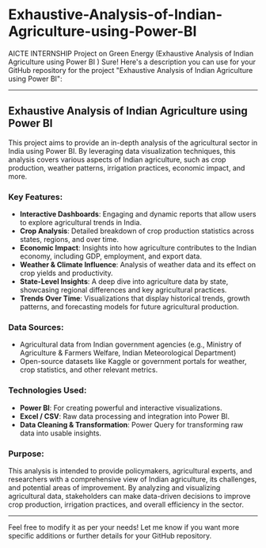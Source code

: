 # Exhaustive-Analysis-of-Indian-Agriculture-using-Power-BI
 AICTE INTERNSHIP Project on Green Energy (Exhaustive Analysis of Indian Agriculture using Power BI )
Sure! Here's a description you can use for your GitHub repository for the project "Exhaustive Analysis of Indian Agriculture using Power BI":

---

## Exhaustive Analysis of Indian Agriculture using Power BI

This project aims to provide an in-depth analysis of the agricultural sector in India using Power BI. By leveraging data visualization techniques, this analysis covers various aspects of Indian agriculture, such as crop production, weather patterns, irrigation practices, economic impact, and more.

### Key Features:
- **Interactive Dashboards**: Engaging and dynamic reports that allow users to explore agricultural trends in India.
- **Crop Analysis**: Detailed breakdown of crop production statistics across states, regions, and over time.
- **Economic Impact**: Insights into how agriculture contributes to the Indian economy, including GDP, employment, and export data.
- **Weather & Climate Influence**: Analysis of weather data and its effect on crop yields and productivity.
- **State-Level Insights**: A deep dive into agriculture data by state, showcasing regional differences and key agricultural practices.
- **Trends Over Time**: Visualizations that display historical trends, growth patterns, and forecasting models for future agricultural production.
  
### Data Sources:
- Agricultural data from Indian government agencies (e.g., Ministry of Agriculture & Farmers Welfare, Indian Meteorological Department)
- Open-source datasets like Kaggle or government portals for weather, crop statistics, and other relevant metrics.

### Technologies Used:
- **Power BI**: For creating powerful and interactive visualizations.
- **Excel / CSV**: Raw data processing and integration into Power BI.
- **Data Cleaning & Transformation**: Power Query for transforming raw data into usable insights.

### Purpose:
This analysis is intended to provide policymakers, agricultural experts, and researchers with a comprehensive view of Indian agriculture, its challenges, and potential areas of improvement. By analyzing and visualizing agricultural data, stakeholders can make data-driven decisions to improve crop production, irrigation practices, and overall efficiency in the sector.

---

Feel free to modify it as per your needs! Let me know if you want more specific additions or further details for your GitHub repository.

